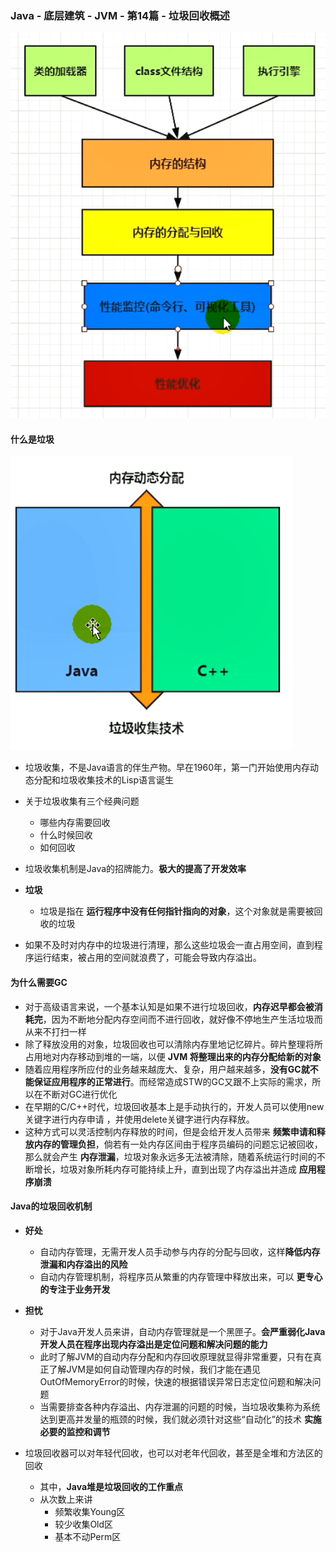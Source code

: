### Java - 底层建筑 - JVM - 第14篇 - 垃圾回收概述

  ![1598238117484](images/1598238117484.png)

#### 什么是垃圾

![1598238493539](images/1598238493539.png)

- 垃圾收集，不是Java语言的伴生产物。早在1960年，第一门开始使用内存动态分配和垃圾收集技术的Lisp语言诞生
- 关于垃圾收集有三个经典问题
  - 哪些内存需要回收
  - 什么时候回收
  - 如何回收
- 垃圾收集机制是Java的招牌能力。**极大的提高了开发效率**

- **垃圾**
  - 垃圾是指在 **运行程序中没有任何指针指向的对象**，这个对象就是需要被回收的垃圾
- 如果不及时对内存中的垃圾进行清理，那么这些垃圾会一直占用空间，直到程序运行结束，被占用的空间就浪费了，可能会导致内存溢出。

#### 为什么需要GC

- 对于高级语言来说，一个基本认知是如果不进行垃圾回收，**内存迟早都会被消耗完**，因为不断地分配内存空间而不进行回收，就好像不停地生产生活垃圾而从来不打扫一样
- 除了释放没用的对象，垃圾回收也可以清除内存里地记忆碎片。碎片整理将所占用地对内存移动到堆的一端，以便 **JVM 将整理出来的内存分配给新的对象**
- 随着应用程序所应付的业务越来越庞大、复杂，用户越来越多，**没有GC就不能保证应用程序的正常进行**。而经常造成STW的GC又跟不上实际的需求，所以在不断对GC进行优化
- 在早期的C/C++时代，垃圾回收基本上是手动执行的，开发人员可以使用new关键字进行内存申请 ，并使用delete关键字进行内存释放。
- 这种方式可以灵活控制内存释放的时间，但是会给开发人员带来 **频繁申请和释放内存的管理负担**，倘若有一处内存区间由于程序员编码的问题忘记被回收，那么就会产生 **内存泄漏**，垃圾对象永远多无法被清除，随着系统运行时间的不断增长，垃圾对象所耗内存可能持续上升，直到出现了内存溢出并造成 **应用程序崩溃**

#### Java的垃圾回收机制

- **好处**
  - 自动内存管理，无需开发人员手动参与内存的分配与回收，这样**降低内存泄漏和内存溢出的风险**
  - 自动内存管理机制，将程序员从繁重的内存管理中释放出来，可以 **更专心的专注于业务开发**

- **担忧**
  - 对于Java开发人员来讲，自动内存管理就是一个黑匣子。**会严重弱化Java开发人员在程序出现内存溢出是定位问题和解决问题的能力**
  - 此时了解JVM的自动内存分配和内存回收原理就显得非常重要，只有在真正了解JVM是如何自动管理内存的时候，我们才能在遇见OutOfMemoryError的时候，快速的根据错误异常日志定位问题和解决问题
  - 当需要排查各种内存溢出、内存泄漏的问题的时候，当垃圾收集称为系统达到更高并发量的瓶颈的时候，我们就必须针对这些“自动化”的技术 **实施必要的监控和调节**
- 垃圾回收器可以对年轻代回收，也可以对老年代回收，甚至是全堆和方法区的回收
  - 其中，**Java堆是垃圾回收的工作重点**
  - 从次数上来讲
    - 频繁收集Young区
    - 较少收集Old区
    - 基本不动Perm区